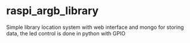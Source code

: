 # raspi_argb_library
Simple library location system with web interface and mongo for storing data, the led control is done in python with GPIO
